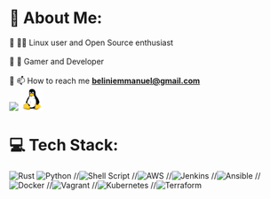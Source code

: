 # 💫 About Me:
🔹 👨‍💻 Linux user and Open Source enthusiast<br><br>🔹 👾 Gamer and Developer <br><br>🔹 📫 How to reach me **beliniemmanuel@gmail.com**<br>
![](https://komarev.com/ghpvc/?username=1belini&style=flat-square)
<a href="https://www.linux.org/" rel="nofollow" > <img src="https://raw.githubusercontent.com/devicons/devicon/master/icons/linux/linux-original.svg" alt="linux" width="40" height="40" style="max-width: 100%;"></a>

# 💻 Tech Stack:
![Rust](https://img.shields.io/badge/rust-%23000000.svg?style=for-the-badge&logo=rust&logoColor=white) ![Python](https://img.shields.io/badge/python-3670A0?style=for-the-badge&logo=python&logoColor=ffdd54) 
//![Shell Script](https://img.shields.io/badge/shell_script-%23121011.svg?style=for-the-badge&logo=gnu-bash&logoColor=white) 
//![AWS](https://img.shields.io/badge/AWS-%23FF9900.svg?style=for-the-badge&logo=amazon-aws&logoColor=white) 
//![Jenkins](https://img.shields.io/badge/jenkins-%232C5263.svg?style=for-the-badge&logo=jenkins&logoColor=white) 
//![Ansible](https://img.shields.io/badge/ansible-%231A1918.svg?style=for-the-badge&logo=ansible&logoColor=white)
//![Docker](https://img.shields.io/badge/docker-%230db7ed.svg?style=for-the-badge&logo=docker&logoColor=white)
//![Vagrant](https://img.shields.io/badge/vagrant-%231563FF.svg?style=for-the-badge&logo=vagrant&logoColor=white) 
//![Kubernetes](https://img.shields.io/badge/kubernetes-%23326ce5.svg?style=for-the-badge&logo=kubernetes&logoColor=white)
//![Terraform](https://img.shields.io/badge/terraform-%235835CC.svg?style=for-the-badge&logo=terraform&logoColor=white) 






